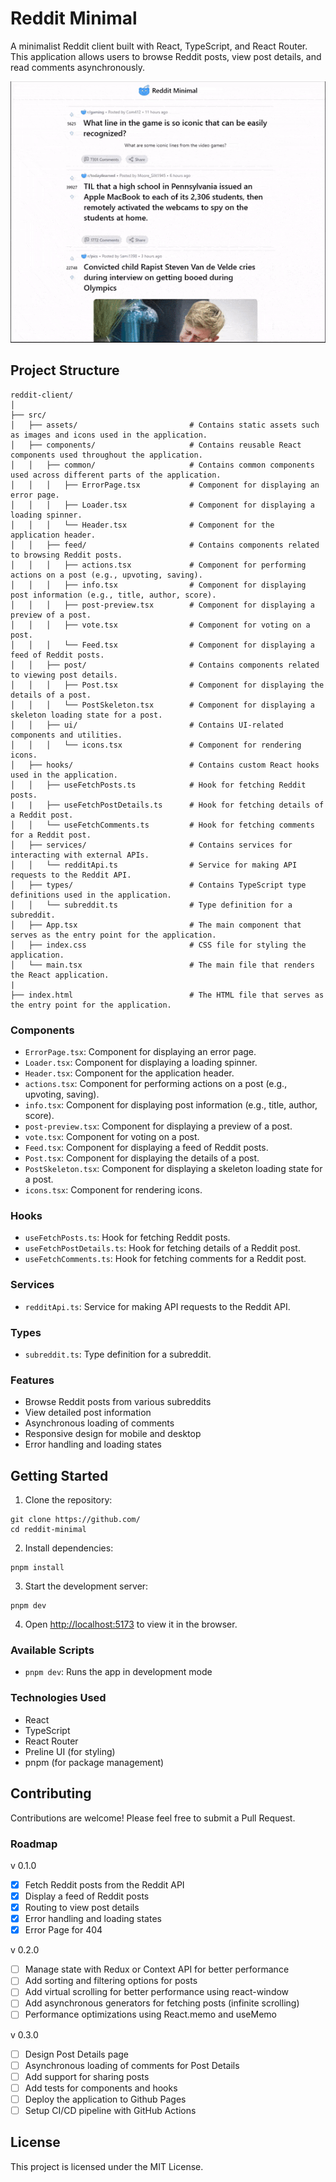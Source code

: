 # Reddit Minimal

A minimalist Reddit client built with React, TypeScript, and React Router. This application allows users to browse Reddit posts, view post details, and read comments asynchronously.

![Reddit-Minimal](public/reddit-minimal.gif)

## Project Structure

```
reddit-client/
│
├── src/
│   ├── assets/                         # Contains static assets such as images and icons used in the application.
│   ├── components/                     # Contains reusable React components used throughout the application.
│   │   ├── common/                     # Contains common components used across different parts of the application.
│   │   │   ├── ErrorPage.tsx           # Component for displaying an error page.
│   │   │   ├── Loader.tsx              # Component for displaying a loading spinner.
│   │   │   └── Header.tsx              # Component for the application header.
│   │   ├── feed/                       # Contains components related to browsing Reddit posts.
│   │   │   ├── actions.tsx             # Component for performing actions on a post (e.g., upvoting, saving).
│   │   │   ├── info.tsx                # Component for displaying post information (e.g., title, author, score).
│   │   │   ├── post-preview.tsx        # Component for displaying a preview of a post.
│   │   │   ├── vote.tsx                # Component for voting on a post.
│   │   │   └── Feed.tsx                # Component for displaying a feed of Reddit posts.
│   │   ├── post/                       # Contains components related to viewing post details.
│   │   │   ├── Post.tsx                # Component for displaying the details of a post.
│   │   │   └── PostSkeleton.tsx        # Component for displaying a skeleton loading state for a post.
│   │   ├── ui/                         # Contains UI-related components and utilities.
│   │   │   └── icons.tsx               # Component for rendering icons.
│   ├── hooks/                          # Contains custom React hooks used in the application.
│   │   ├── useFetchPosts.ts            # Hook for fetching Reddit posts.
|   |   ├── useFetchPostDetails.ts      # Hook for fetching details of a Reddit post.
│   │   └── useFetchComments.ts         # Hook for fetching comments for a Reddit post.
│   ├── services/                       # Contains services for interacting with external APIs.
│   │   └── redditApi.ts                # Service for making API requests to the Reddit API.
│   ├── types/                          # Contains TypeScript type definitions used in the application.
│   │   └── subreddit.ts                # Type definition for a subreddit.
│   ├── App.tsx                         # The main component that serves as the entry point for the application.
│   ├── index.css                       # CSS file for styling the application.
│   └── main.tsx                        # The main file that renders the React application.
|
├── index.html                          # The HTML file that serves as the entry point for the application.
```

### Components

- `ErrorPage.tsx`: Component for displaying an error page.
- `Loader.tsx`: Component for displaying a loading spinner.
- `Header.tsx`: Component for the application header.
- `actions.tsx`: Component for performing actions on a post (e.g., upvoting, saving).
- `info.tsx`: Component for displaying post information (e.g., title, author, score).
- `post-preview.tsx`: Component for displaying a preview of a post.
- `vote.tsx`: Component for voting on a post.
- `Feed.tsx`: Component for displaying a feed of Reddit posts.
- `Post.tsx`: Component for displaying the details of a post.
- `PostSkeleton.tsx`: Component for displaying a skeleton loading state for a post.
- `icons.tsx`: Component for rendering icons.

### Hooks

- `useFetchPosts.ts`: Hook for fetching Reddit posts.
- `useFetchPostDetails.ts`: Hook for fetching details of a Reddit post.
- `useFetchComments.ts`: Hook for fetching comments for a Reddit post.

### Services

- `redditApi.ts`: Service for making API requests to the Reddit API.

### Types

- `subreddit.ts`: Type definition for a subreddit.

### Features

- Browse Reddit posts from various subreddits
- View detailed post information
- Asynchronous loading of comments
- Responsive design for mobile and desktop
- Error handling and loading states

## Getting Started

1. Clone the repository:
  ```
  git clone https://github.com/
  cd reddit-minimal
  ```

2. Install dependencies:
  ```
  pnpm install
  ```

3. Start the development server:
  ```
  pnpm dev
  ```

4. Open [http://localhost:5173](http://localhost:5173) to view it in the browser.

### Available Scripts

- `pnpm dev`: Runs the app in development mode

### Technologies Used

- React
- TypeScript
- React Router
- Preline UI (for styling)
- pnpm (for package management)

## Contributing

Contributions are welcome! Please feel free to submit a Pull Request.

### Roadmap

v 0.1.0
- [x] Fetch Reddit posts from the Reddit API
- [x] Display a feed of Reddit posts
- [x] Routing to view post details
- [x] Error handling and loading states
- [x] Error Page for 404

v 0.2.0
- [ ] Manage state with Redux or Context API for better performance
- [ ] Add sorting and filtering options for posts
- [ ] Add virtual scrolling for better performance using react-window
- [ ] Add asynchronous generators for fetching posts (infinite scrolling)
- [ ] Performance optimizations using React.memo and useMemo

v 0.3.0
- [ ] Design Post Details page
- [ ] Asynchronous loading of comments for Post Details
- [ ] Add support for sharing posts
- [ ] Add tests for components and hooks
- [ ] Deploy the application to Github Pages
- [ ] Setup CI/CD pipeline with GitHub Actions

## License

This project is licensed under the MIT License.

